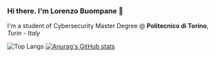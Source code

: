 ### Hi there. I'm Lorenzo Buompane 👋

I'm a student of Cybersecurity Master Degree  @ **Politecnico di Torino**, *Turin - Italy*

![Top Langs](https://github-readme-stats.vercel.app/api/top-langs/?username=lorenzobuompane&layout=compact&langs_count=8&theme=react&hide_border=true)
[![Anurag's GitHub stats](https://github-readme-stats.vercel.app/api?username=lorenzobuompane)](https://github.com/anuraghazra/github-readme-stats)
